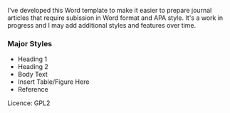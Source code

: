 
I've developed this Word template to make it easier to prepare journal articles
that require subission in Word format and APA style.
It's a work in progress and I may add additional styles and features over time.

### Major Styles

* Heading 1
* Heading 2
* Body Text
* Insert Table/Figure Here
* Reference


Licence: GPL2



